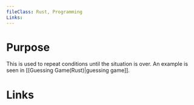 ```yaml
---
fileClass: Rust, Programming
Links: 
---
```

# Purpose
This is used to repeat conditions until the situation is over. An example is seen in [[Guessing Game(Rust)|guessing game]].

# Links



